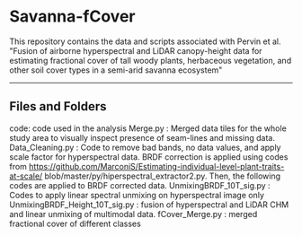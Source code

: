 # Savanna-fCover
This repository contains the data and scripts associated with Pervin et al. "Fusion of airborne hyperspectral and LiDAR canopy-height data for estimating fractional cover of tall woody plants, herbaceous vegetation, and other soil cover types in a semi-arid savanna ecosystem"

---------------------------------------------
## Files and Folders

code: code used in the analysis
  Merge.py : Merged data tiles for the whole study area to visually inspect presence of seam-lines and missing data.
  Data_Cleaning.py : Code to remove bad bands, no data values, and apply scale factor for hyperspectral data.
  BRDF correction is applied using codes from https://github.com/MarconiS/Estimating-individual-level-plant-traits-at-scale/
blob/master/py/hiperspectral_extractor2.py. Then, the following codes are applied to BRDF corrected data. 
  UnmixingBRDF_10T_sig.py : Codes to apply linear spectral unmixing on hyperspectral image only
  UnmixingBRDF_Height_10T_sig.py : fusion of hyperspectral and LiDAR CHM and linear unmixing of multimodal data. 
  fCover_Merge.py : merged fractional cover of different classes

